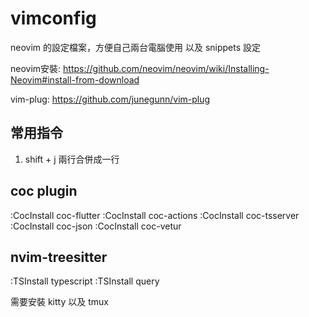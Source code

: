 # vimconfig
neovim 的設定檔案，方便自己兩台電腦使用
以及 snippets 設定

neovim安裝: https://github.com/neovim/neovim/wiki/Installing-Neovim#install-from-download

vim-plug: https://github.com/junegunn/vim-plug

## 常用指令
1. shift + j 兩行合併成一行

## coc plugin
:CocInstall coc-flutter
:CocInstall coc-actions
:CocInstall coc-tsserver
:CocInstall coc-json
:CocInstall coc-vetur

## nvim-treesitter
:TSInstall typescript
:TSInstall query

需要安裝 kitty 以及 tmux
